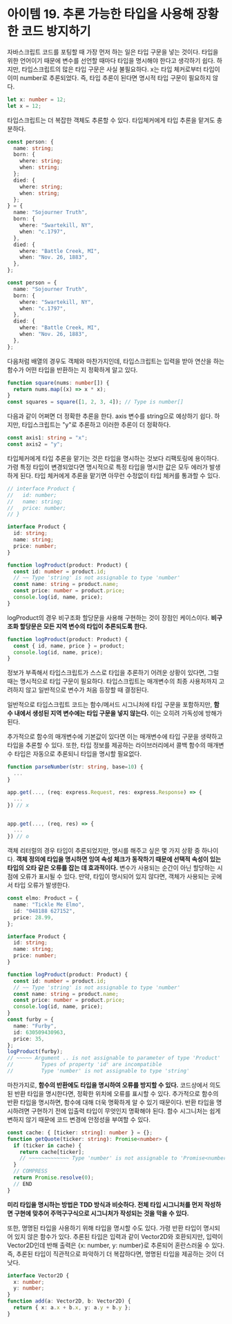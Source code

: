 # 아이템 19. 추론 가능한 타입을 사용해 장황한 코드 방지하기

자바스크립트 코드를 포팅할 때 가장 먼저 하는 일은 타입 구문을 넣는 것이다. 타입을 위한 언어이기 때문에
변수를 선언할 때마다 타입을 명시해야 한다고 생각하기 쉽다. 하지만, 타입스크립트의 많은 타입 구문은
사실 불필요하다. x는 타입 체커로부터 타입이 이미 number로 추론되었다. 즉, 타입 추론이 된다면 명시적 타입 구문이 필요하지 않다.

```ts
let x: number = 12;
let x = 12;
```

타입스크립트는 더 복잡한 객체도 추론할 수 있다. 타입체커에게 타입 추론을 맡겨도 충분하다.

```ts
const person: {
  name: string;
  born: {
    where: string;
    when: string;
  };
  died: {
    where: string;
    when: string;
  };
} = {
  name: "Sojourner Truth",
  born: {
    where: "Swartekill, NY",
    when: "c.1797",
  },
  died: {
    where: "Battle Creek, MI",
    when: "Nov. 26, 1883",
  },
};

const person = {
  name: "Sojourner Truth",
  born: {
    where: "Swartekill, NY",
    when: "c.1797",
  },
  died: {
    where: "Battle Creek, MI",
    when: "Nov. 26, 1883",
  },
};
```

다음처럼 배열의 경우도 객체와 마찬가지인데, 타입스크립트는 입력을 받아 연산을 하는 함수가 어떤 타입을 반환하는 지 정확하게 알고 있다.

```ts
function square(nums: number[]) {
  return nums.map((x) => x * x);
}
const squares = square([1, 2, 3, 4]); // Type is number[]
```

다음과 같이 어쩌면 더 정확한 추론을 한다. axis 변수를 string으로 예상하기 쉽다. 하지만, 타입스크립트는 "y"로 추론하고 이러한 추론이 더 정확하다.

```ts
const axis1: string = "x";
const axis2 = "y";
```

타입체커에게 타입 추론을 맡기는 것은 타입을 명시하는 것보다 리팩토링에 용이하다. 가령 특정 타입이 변경되었다면 명시적으로 특정 타입을 명시한 값은 모두 에러가 발생하게 된다. 타입 체커에게 추론을 맡기면 아무런 수정없이 타입 체커를 통과할 수 있다.

```ts
// interface Product {
//   id: number;
//   name: string;
//   price: number;
// }

interface Product {
  id: string;
  name: string;
  price: number;
}

function logProduct(product: Product) {
  const id: number = product.id;
  // ~~ Type 'string' is not assignable to type 'number'
  const name: string = product.name;
  const price: number = product.price;
  console.log(id, name, price);
}
```

logProduct의 경우 비구조화 할당문을 사용해 구현하는 것이 장점인 케이스이다. **비구조화 할당문은 모든 지역 변수의 타입이 추론되도록 한다.**

```ts
function logProduct(product: Product) {
  const { id, name, price } = product;
  console.log(id, name, price);
}
```

정보가 부족해서 타입스크립트가 스스로 타입을 추론하기 어려운 상황이 있다면, 그럴 때는 명시적으로 타입 구문이 필요하다. 타입스크립트는 매개변수의 최종 사용처까지 고려하지 않고 일반적으로 변수가 처음 등장할 때 결정된다.

일반적으로 타입스크립트 코드는 함수/메서드 시그니처에 타입 구문을 포함하지만, **함수 내에서 생성된 지역 변수에는 타입 구문을 넣지 않는다.** 이는 오히려 가독성에 방해가 된다.

추가적으로 함수의 매개변수에 기본값이 있다면 이는 매개변수에 타입 구문을 생략하고 타입을 추론할 수 있다.
또한, 타입 정보를 제공하는 라이브러리에서 콜백 함수의 매개변수 타입은 자동으로 추론되니 타입을 명시할 필요없다.

```ts
function parseNumber(str: string, base=10) {
  ...
}

app.get(..., (req: express.Request, res: express.Response) => {
  ...
}) // x


app.get(..., (req, res) => {
  ...
}) // o
```

객체 리터럴의 경우 타입이 추론되었지만, 명시를 해주고 싶은 몇 가지 상황 중 하나이다. **객체 정의에 타입을 명시하면 잉여 속성 체크가 동작하기 때문에 선택적 속성이 있는 타입의 오타 같은 오류를 잡는 데 효과적이다.** 변수가 사용되는 순간이 아닌 할당하는 시점에 오류가 표시될 수 있다. 만약, 타입이 명시되어 있지 않다면, 객체가 사용되는 곳에서 타입 오류가 발생한다.

```ts
const elmo: Product = {
  name: "Tickle Me Elmo",
  id: "048188 627152",
  price: 28.99,
};
```

```ts
interface Product {
  id: string;
  name: string;
  price: number;
}

function logProduct(product: Product) {
  const id: number = product.id;
  // ~~ Type 'string' is not assignable to type 'number'
  const name: string = product.name;
  const price: number = product.price;
  console.log(id, name, price);
}
const furby = {
  name: "Furby",
  id: 630509430963,
  price: 35,
};
logProduct(furby);
// ~~~~~ Argument .. is not assignable to parameter of type 'Product'
//         Types of property 'id' are incompatible
//         Type 'number' is not assignable to type 'string'
```

마찬가지로, **함수의 반환에도 타입을 명시하여 오류를 방지할 수 있다.** 코드상에서 의도된 반환 타입을 명시한다면, 정확한 위치에 오류를 표시할 수 있다. 추가적으로 함수의 반환 타입을 명시하면, 함수에 대해 더욱 명확하게 알 수 있기 때문이다. 반환 타입을 명시하려면 구현하기 전에 입출력 타입이 무엇인지 명확해야 된다. 함수 시그니처는 쉽게 변하지 않기 때문에 코드 변경에 안정성을 부여할 수 있다.

```ts
const cache: { [ticker: string]: number } = {};
function getQuote(ticker: string): Promise<number> {
  if (ticker in cache) {
    return cache[ticker];
    // ~~~~~~~~~~~~~ Type 'number' is not assignable to 'Promise<number>'
  }
  // COMPRESS
  return Promise.resolve(0);
  // END
}
```

**미리 타입을 명시하는 방법은 TDD 방식과 비슷하다. 전체 타입 시그니처를 먼저 작성하면 구현에 맞추어 주먹구구식으로 시그니처가 작성되는 것을 막을 수 있다.**

또한, 명명된 타입을 사용하기 위해 타입을 명시할 수도 있다. 가령 반환 타입이 명시되어 있지 않은 함수가 있다. 추론된 타입은 입력과 같이 Vector2D와 호환되지만, 입력이 Vector2D인데 반해 출력은 {x: number, y: number}로 추론되어 혼란스러울 수 있다.
즉, 추론된 타입이 직관적으로 파악하기 더 복잡하다면, 명명된 타입을 제공하는 것이 더 낫다.

```ts
interface Vector2D {
  x: number;
  y: number;
}
function add(a: Vector2D, b: Vector2D) {
  return { x: a.x + b.x, y: a.y + b.y };
}
```
